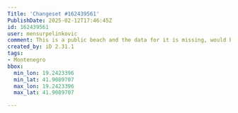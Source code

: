 ```yaml
---
Title: 'Changeset #162439561'
PublishDate: 2025-02-12T17:46:45Z
id: 162439561
user: mensurpelinkovic
comment: This is a public beach and the data for it is missing, would be nice to add it to the map.
created_by: iD 2.31.1
tags:
- Montenegro
bbox:
  min_lon: 19.2423396
  min_lat: 41.9089707
  max_lon: 19.2423396
  max_lat: 41.9089707

---
```

